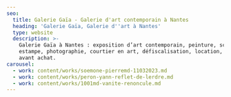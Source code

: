```yaml
---
seo:
  title: Galerie Gaïa - Galerie d'art contemporain à Nantes
  heading: 'Galerie Gaïa, Galerie d''art à Nantes'
  type: website
  description: >-
    Galerie Gaïa à Nantes : exposition d’art contemporain, peinture, sculpture,
    estampe, photographie, courtier en art, défiscalisation, location, prêt
    avant achat.
carousel:
  - work: content/works/soemone-pierremd-11032023.md
  - work: content/works/peron-yann-reflet-de-lerdre.md
  - work: content/works/1001md-vanite-renoncule.md
---
```


